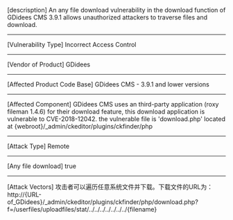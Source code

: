 [descrisption]
An any file download vulnerability in the download function of GDidees CMS 3.9.1 allows unauthorized attackers to traverse files and download.

------------------------------------------

[Vulnerability Type]
Incorrect Access Control

------------------------------------------
[Vendor of Product]
GDidees

------------------------------------------

[Affected Product Code Base]
GDidees CMS - 3.9.1 and lower versions

------------------------------------------

[Affected Component]
GDidees CMS uses an third-party application (roxy fileman 1.4.6) for their download feature, this download application is vulnerable to CVE-2018-12042.
the vulnerable file is 'download.php' located at {webroot}/_admin/ckeditor/plugins/ckfinder/php

------------------------------------------

[Attack Type]
Remote

------------------------------------------

[Any file download]
true

------------------------------------------

[Attack Vectors]
攻击者可以遍历任意系统文件并下载。下载文件的URL为：
http://{URL-of_GDidees}/_admin/ckeditor/plugins/ckfinder/php/download.php?f=/userfiles/uploadfiles/stat/../../../../../../../{filename}
